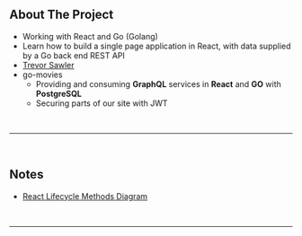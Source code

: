 ## About The Project

- Working with React and Go (Golang)
- Learn how to build a single page application in React, with data supplied by a Go back end REST API
- [Trevor Sawler](https://github.com/tsawler)
- go-movies
  - Providing and consuming **GraphQL** services in **React** and **GO** with **PostgreSQL**
  - Securing parts of our site with JWT

&nbsp;

---

&nbsp;

## Notes

- [React Lifecycle Methods Diagram](https://projects.wojtekmaj.pl/react-lifecycle-methods-diagram/)

&nbsp;

---

&nbsp;
